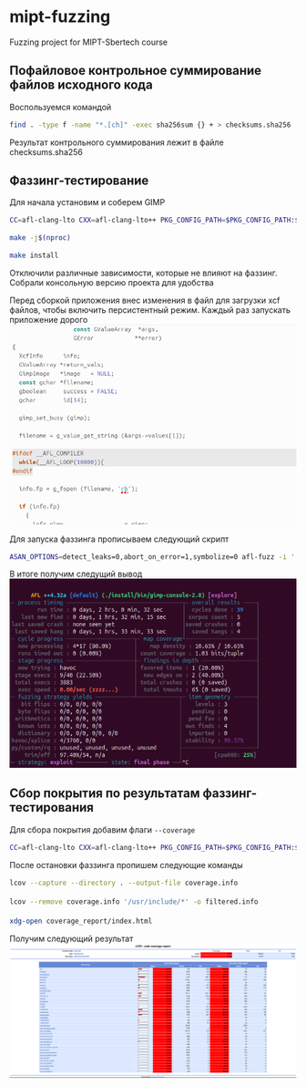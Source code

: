 # mipt-fuzzing
Fuzzing project for MIPT-Sbertech course

## Пофайловое контрольное суммирование файлов исходного кода

Воспользуемся командой 
```bash
find . -type f -name "*.[ch]" -exec sha256sum {} + > checksums.sha256
```
Результат контрольного суммирования лежит в файле checksums.sha256
## Фаззинг-тестирование
Для начала установим и соберем GIMP

```bash
CC=afl-clang-lto CXX=afl-clang-lto++ PKG_CONFIG_PATH=$PKG_CONFIG_PATH:$HOME/Fuzzing_gimp/gegl-0.2.0/ CFLAGS="-fsanitize=address" CXXFLAGS="-fsanitize=address" LDFLAGS="-fsanitize=address" ./configure --disable-gtktest --disable-glibtest --disable-alsatest --disable-nls --without-libtiff --without-libjpeg --without-bzip2 --without-gs --without-libpng --without-libmng --without-libexif --without-aa --without-libxpm --without-webkit --without-librsvg --without-print --without-poppler --without-cairo-pdf --without-gvfs --without-libcurl --without-wmf --without-libjasper --without-alsa --without-gudev --disable-python --enable-gimp-console --without-mac-twain --without-script-fu --without-gudev --without-dbus --disable-mp --without-linux-input --without-xvfb-run --with-gif-compression=none --without-xmc --with-shm=none --enable-debug  --prefix="$HOME/Fuzzing_gimp/gimp-2.8.16/install"
```
```bash
make -j$(nproc)
```
```bash
make install
```
Отключили различные зависимости, которые не влияют на фаззинг. Собрали консольную версию проекта для удобства

Перед сборкой приложения внес изменения в файл для загрузки xcf файлов, чтобы включить персистентный режим. Каждый раз запускать приложение дорого 
![alt text](images/image.png)

Для запуска фаззинга прописываем следующий скрипт
```bash
ASAN_OPTIONS=detect_leaks=0,abort_on_error=1,symbolize=0 afl-fuzz -i './afl_in' -o './afl_out' -t 2000 -- ./install/bin/gimp-console-2.8 --verbose -d -f @@
```

В итоге получим следущий вывод 
![alt text](images/image-1.png)
## Сбор покрытия по результатам фаззинг-тестирования
Для сбора покрытия добавим флаги ```--coverage```
```bash
CC=afl-clang-lto CXX=afl-clang-lto++ PKG_CONFIG_PATH=$PKG_CONFIG_PATH:$HOME/Fuzzing_gimp/gegl-0.2.0/ CFLAGS="--coverage -fsanitize=address" CXXFLAGS="--coverage -fsanitize=address" LDFLAGS="--coverage -fsanitize=address" ./configure --disable-gtktest --disable-glibtest --disable-alsatest --disable-nls --without-libtiff --without-libjpeg --without-bzip2 --without-gs --without-libpng --without-libmng --without-libexif --without-aa --without-libxpm --without-webkit --without-librsvg --without-print --without-poppler --without-cairo-pdf --without-gvfs --without-libcurl --without-wmf --without-libjasper --without-alsa --without-gudev --disable-python --enable-gimp-console --without-mac-twain --without-script-fu --without-gudev --without-dbus --disable-mp --without-linux-input --without-xvfb-run --with-gif-compression=none --without-xmc --with-shm=none --enable-debug  --prefix="$HOME/Fuzzing_gimp/gimp-2.8.16/install"
```
После остановки фаззинга пропишем следующие команды
```bash
lcov --capture --directory . --output-file coverage.info

lcov --remove coverage.info '/usr/include/*' -o filtered.info

xdg-open coverage_report/index.html
```
Получим следующий результат
![alt text](images/image2.png)